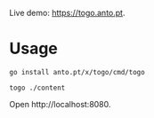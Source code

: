 Live demo: https://togo.anto.pt.

# Usage

```
go install anto.pt/x/togo/cmd/togo

togo ./content
```

Open http://localhost:8080.
